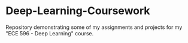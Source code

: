 # Deep-Learning-Coursework
Repository demonstrating some of my assignments and projects for my "ECE 596 - Deep Learning" course.
